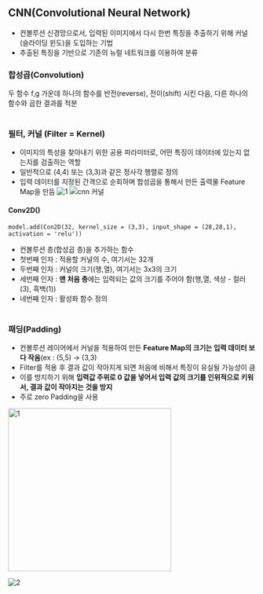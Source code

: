 ## CNN(Convolutional Neural Network)
 - 컨볼루션 신경망으로서, 입력된 이미지에서 다시 한번 특징을 추출하기 위해 커널(슬라이딩 윈도)을 도입하는 기법
 - 추출된 특징을 기반으로 기존의 뉴럴 네트워크를 이용하여 분류

### 합성곱(Convolution)
두 함수 f,g 가운데 하나의 함수를 반전(reverse), 전이(shift) 시킨 다음, 다른 하나의 함수와 곱한 결과를 적분
<br><br>
### 필터, 커널 (Filter = Kernel)
- 이미지의 특성을 찾아내기 위한 공용 파라미터로, 어떤 특징이 데이터에 있는지 없는지를 검출하는 역할
- 일반적으로 (4,4) 또는 (3,3)과 같은 정사각 행렬로 정의
- 입력 데이터를 지정된 간격으로 순회하며 합성곱을 통해서 만든 출력물 Feature Map을 만듬
![1](https://user-images.githubusercontent.com/84856055/121892128-4ba6bf00-cd57-11eb-9d14-4fc0baa2e93f.jpg)
![cnn 커널](https://user-images.githubusercontent.com/84856055/121891865-f66aad80-cd56-11eb-8ba9-f0d41b9eb24b.JPG)
#### Conv2D()
```python3
model.add(Con2D(32, kernel_size = (3,3), input_shape = (28,28,1), activation = 'relu'))
```
 - 컨볼루션 층(합성곱 층)을 추가하는 함수
 - 첫번째 인자 : 적용할 커널의 수, 여기서는 32개
 - 두번째 인자 : 커널의 크기(행,열), 여기서는 3x3의 크기
 - 세번째 인자 : **맨 처음 층**에는 입력되는 값의 크기를 주어야 함(행,열, 색상 - 컬러(3), 흑백(1))
 - 네번째 인자 : 활성화 함수 정의
<br><br>
### 패딩(Padding)
 - 컨볼루션 레이어에서 커널을 적용하여 만든 **Feature Map의 크기는 입력 데이터 보다 작음**(ex : (5,5) -> (3,3)
 - Filter를 적용 후 결과 값이 작아지게 되면 처음에 비해서 특징이 유실될 가능성이 큼
 - 이를 방지하기 위해 **입력값 주위로 0 값을 넣어서 입력 값의 크기를 인위적으로 키워서, 결과 값이 작아지는 것을 방지**
 - 주로 zero Padding을 사용
 <img width="332" alt="1" src="https://user-images.githubusercontent.com/84856055/121892746-19499180-cd58-11eb-98c7-2a5cc36129b5.png">
 
 ![2](https://user-images.githubusercontent.com/84856055/121893779-55312680-cd59-11eb-8613-7369158c71e3.JPG)
